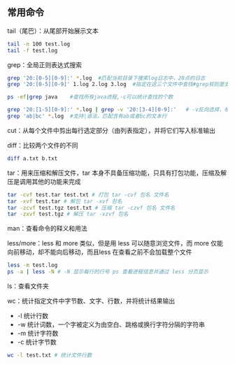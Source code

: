 ## 常用命令

tail（尾巴）：从尾部开始展示文本

```bash
tail -n 100 test.log
tail -f test.log
```

grep：全局正则表达式搜索

```bash
grep '20:[0-5][0-9]:' *.log  #匹配当前目录下搜索log日志中，20点的日志
grep '20:[0-5][0-9]' 1.log 2.log 3.log  #指定在这三个文件中查找#grep规则是支持正则表达式的

ps -ef|grep java    #查找所有java进程,-c可以统计查找的个数  

grep '20:[1-5][0-9]:' *.log | grep -v '20:[3-4][0-9]:'   # -v反向选择，相当于过滤
grep 'ab|bc' *.log  #支持|语法，匹配含有ab或者bc的文本行
```

cut：从每个文件中剪出每行选定部分（由列表指定），并将它们写入标准输出

diff：比较两个文件的不同

```bash
diff a.txt b.txt
```

tar：用来压缩和解压文件，tar 本身不具备压缩功能，只具有打包功能，压缩及解压是调用其他的功能来完成

```bash
tar -cvf test.tar test.txt # 打包 tar -cvf 包名 文件名
tar -xvf test.tar # 解包 tar -xvf 包名
tar -zcvf test.tgz test.txt # 压缩 tar -czvf 包名 文件名
tar -zxvf test.tgz # 解压 tar -xzvf 包名
```

man：查看命令的释义和用法

less/more：less 和 more 类似，但是用 less 可以随意浏览文件，而 more 仅能向前移动，却不能向后移动，而且less 在查看之前不会加载整个文件

```bash
less -m test.log
ps -a | less -N # -N 显示每行的行号 ps 查看进程信息并通过 less 分页显示
```

ls：查看文件夹

wc：统计指定文件中字节数、文字、行数，并将统计结果输出

- -l 统计行数
- -w 统计词数，一个字被定义为由空白、跳格或换行字符分隔的字符串
- -m 统计字符数
- -c 统计字节数

```bash
wc -l test.txt # 统计文件行数
```













